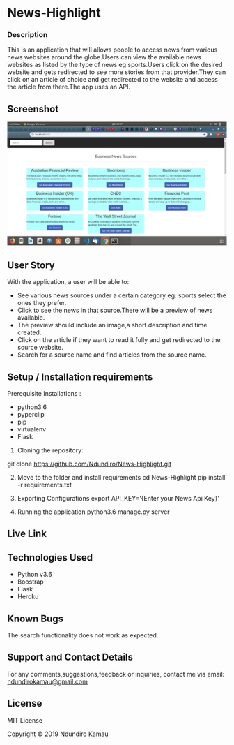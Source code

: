 # News-Highlight

### Description

This is an application that will allows people to access news from various news websites around the globe.Users can view the available news websites as listed by the type of news eg sports.Users click on the desired website and gets redirected to see more stories from that provider.They can click on an article of choice and get redirected to the website and access the article from there.The app uses an API.

## Screenshot
<img src="https://github.com/Ndundiro/News-Highlight/blob/master/app/static/css/News-Highlight.png" width="1000">

## User Story

With the application, a user will be able to:
* See various news sources under a certain category eg. sports select the ones they prefer.
* Click to see the news in that source.There will be a preview of news available.
* The preview should include an image,a short description and time created.
* Click on the article if they want to read it fully and get redirected to the source website.
* Search for a source name and find articles from the source name. 

## Setup / Installation requirements

Prerequisite Installations :
* python3.6
* pyperclip
* pip
* virtualenv
* Flask

1. Cloning the repository:

git clone https://github.com/Ndundiro/News-Highlight.git

2. Move to the folder and install requirements
cd News-Highlight
pip install -r requirements.txt

3. Exporting Configurations
export API_KEY='{Enter your News Api Key}'

4. Running the application
python3.6 manage.py server

## Live Link



## Technologies Used
* Python v3.6
* Boostrap
* Flask
* Heroku


## Known Bugs
The search functionality does not work as expected.

## Support and Contact Details
For any comments,suggestions,feedback or inquiries, contact me via email: ndundirokamau@gmail.com



## License
MIT License

Copyright &copy; 2019 Ndundiro Kamau
